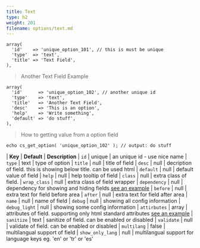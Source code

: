 ```yaml
---
title: Text
type: h2
weight: 201
filename: options/text.md
---
```


```php?start_inline=1
array(
  'id'    => 'unique_option_101', // this is must be unique
  'type'  => 'text',
  'title' => 'Text Field',
),
```

> Another Text Field Example

```php?start_inline=1
array(
  'id'      => 'unique_option_102', // another unique id
  'type'    => 'text',
  'title'   => 'Another Text Field',
  'desc'    => 'This is an option',
  'help'    => 'Write something',
  'default' => 'do stuff',
),
```

> How to getting value from a option field

```php?start_inline=1
echo cs_get_option( 'unique_option_102' ); // output: do stuff
```

| **Key**          | **Default** | **Description**
| `id`             | unique      | an unique id - use nice name
| `type`           | text        | type of option
| `title`          | null        | title of field
| `desc`           | null        | decription of field. this is showing below title. can be used html
| `default`        | null        | default value of field
| `help`           | null        | help tooltip of field
| `class`          | null        | extra class of field.
| `wrap_class`     | null        | extra class of field wrapper
| `dependency`     | null        | dependency for showing and hiding fields [see an example](#how-to-use-dependency)
| `before`         | null        | extra text for field before area
| `after`          | null        | extra text for field after area
| `name`           | null        | name of field
| `debug`          | null        | showing all config information
| `debug_light`    | null        | showing some config information
| `attirbutes`     | array       | attributes of field. supporting only html standard attributes [see an example](#how-to-use-attributes)
| `sanitize`       | text        | sanitize of field. can be enabled or disabled
| `validate`       | null        | validate of field. can be enabled or disabled
| `multilang`      | false       | multilangual support of field
| `show_only_lang` | null        | multilangual support for language keys eg. 'en' or 'tr' or 'es'
